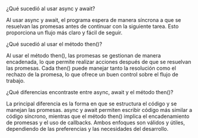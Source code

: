 ¿Qué sucedió al usar async y await?

Al usar async y await, el programa espera de manera síncrona a que se resuelvan las promesas antes de continuar con la siguiente tarea. Esto proporciona un flujo más claro y fácil de seguir.

¿Qué sucedió al usar el método then()?

Al usar el método then(), las promesas se gestionan de manera encadenada, lo que permite realizar acciones después de que se resuelvan las promesas. Cada then() puede manejar tanto la resolución como el rechazo de la promesa, lo que ofrece un buen control sobre el flujo de trabajo.

¿Qué diferencias encontraste entre async, await y el método then()?

La principal diferencia es la forma en que se estructura el código y se manejan las promesas. async y await permiten escribir código más similar a código síncrono, mientras que el método then() implica el encadenamiento de promesas y el uso de callbacks. Ambos enfoques son válidos y útiles, dependiendo de las preferencias y las necesidades del desarrollo.